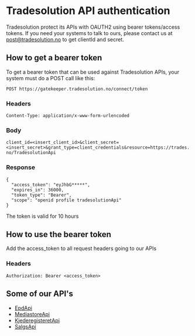# Tradesolution API authentication 
Tradesolution protect its APIs with OAUTH2 using bearer tokens/access tokens. If you need your systems to talk to ours, please contact us at post@tradesolution.no to get clientId and secret.

## How to get a bearer token
To get a bearer token that can be used against Tradesolution APIs, your system must do a POST call like this:

`POST https://gatekeeper.tradesolution.no/connect/token`

### Headers
`Content-Type: application/x-www-form-urlencoded`


### Body
`client_id=<insert_client_id>&client_secret=<insert_secret>&grant_type=client_credentials&resource=https://trades.no/TradesolutionApi`

### Response
```
{
  "access_token": "eyJhbG*****",
  "expires_in": 36000,
  "token_type": "Bearer",
  "scope": "openid profile tradesolutionApi"
}
```
The token is valid for 10 hours

## How to use the bearer token 
Add the access_token to all request headers going to our APIs

### Headers
`Authorization: Bearer <access_token>`

## Some of our API's
- [EpdApi](https://epdapi.tradesolution.no/swagger/index.html)
- [MediastoreApi](https://mediastore.tradesolution.no/api/swagger/index.html)
- [KjederegisteretApi](https://kjederegisteretapi.tradesolution.no/swagger/index.html)
- [SalgsApi](https://salgsapi.tradesolution.no/swagger/index.html)
